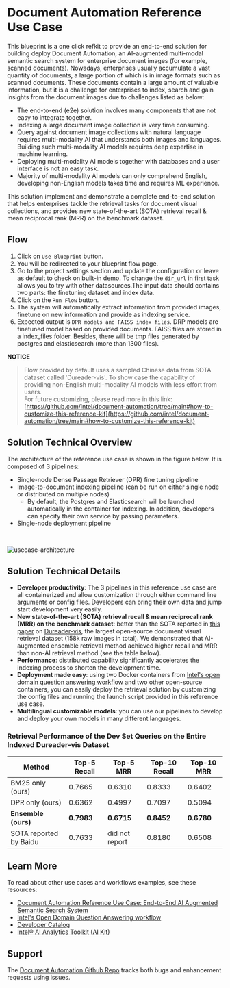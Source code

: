 # Document Automation Reference Use Case

This blueprint is a one click refkit to provide an end-to-end solution for building deploy Document Automation, an AI-augmented multi-modal semantic search system for enterprise document images (for example, scanned documents). 
Nowadays, enterprises usually accumulate a vast quantity of documents, a large portion of which is in image formats such as scanned documents. These documents contain a large amount of valuable information, but it is a challenge for enterprises to index, search and gain insights from the document images due to challenges listed as below:
* The end-to-end (e2e) solution involves many components that are not easy to integrate together.
* Indexing a large document image collection is very time consuming.
* Query against document image collections with natural language requires multi-modality AI that understands both images and languages. Building such multi-modality AI models requires deep expertise in machine learning.
* Deploying multi-modality AI models together with databases and a user interface is not an easy task.
* Majority of multi-modality AI models can only comprehend English, developing non-English models takes time and requires ML experience.

This solution implement and demonstrate a complete end-to-end solution that helps enterprises tackle the retrieval tasks for document visual collections, and provides new state-of-the-art (SOTA) retrieval recall & mean reciprocal rank (MRR) on the benchmark dataset.

## Flow
1. Click on `Use Blueprint` button.
2. You will be redirected to your blueprint flow page.
3. Go to the project settings section and update the configuration or leave as default to check on built-in demo. To change the `dir_url` in first task allows you to try with other datasources.The input data should contains two parts: the finetuning dataset and index data.
4. Click on the `Run Flow` button.
5. The system will automatically extract information from provided images, finetune on new information and provide as indexing service.
6. Expected output is `DPR models and FAISS index files`. DRP models are finetuned model based on provided documents. FAISS files are stored in a index_files folder. Besides, there will be tmp files generated by postgres and elasticsearch (more than 1300 files).

<div class="warning">

**NOTICE**
> Flow provided by default uses a sampled Chinese data from SOTA dataset called 'Dureader-vis'. To show case the capability of providing non-English multi-modality AI models with less effort from users.<br>
> For future customizing, please read more in this link: [https://github.com/intel/document-automation/tree/main#how-to-customize-this-reference-kit](https://github.com/intel/document-automation/tree/main#how-to-customize-this-reference-kit)

## Solution Technical Overview
The architecture of the reference use case is shown in the figure below. It is composed of 3 pipelines: 
* Single-node Dense Passage Retriever (DPR) fine tuning pipeline
* Image-to-document indexing pipeline (can be run on either single node or distributed on multiple nodes)
    * By default, the Postgres and Elasticsearch will be launched automatically in the container for indexing. In addition, developers can specify their own service by passing parameters. 
* Single-node deployment pipeline
</br>

![usecase-architecture](https://raw.githubusercontent.com/intel/document-automation/blueprint/assets/usecase-architecture.PNG)

## Solution Technical Details
* **Developer productivity**: The 3 pipelines in this reference use case are all containerized and allow customization through either command line arguments or config files. Developers can bring their own data and jump start development very easily. 
* **New state-of-the-art (SOTA) retrieval recall & mean reciprocal rank (MRR) on the benchmark dataset**: better than the SOTA reported in [this paper](https://aclanthology.org/2022.findings-acl.105.pdf) on [Dureader-vis](https://github.com/baidu/DuReader/tree/master/DuReader-vis), the largest open-source document visual retrieval dataset (158k raw images in total). We demonstrated that AI-augmented ensemble retrieval method achieved higher recall and MRR than non-AI retrieval method (see the table below).
* **Performance**: distributed capability significantly accelerates the indexing process to shorten the development time.
* **Deployment made easy**: using two Docker containers from [Intel's open domain question answering workflow](https://github.com/intel/open-domain-question-and-answer) and two other open-source containers, you can easily deploy the retrieval solution by customizing the config files and running the launch script provided in this reference use case.
* **Multilingual customizable models**: you can use our pipelines to develop and deploy your own models in many different languages.

### Retrieval Performance of the Dev Set Queries on the Entire Indexed Dureader-vis Dataset
| Method | Top-5 Recall | Top-5 MRR | Top-10 Recall | Top-10 MRR |
|------|------------|---------|-------------|----------|
| BM25 only (ours) | 0.7665 | 0.6310 | 0.8333 | 0.6402 |
| DPR only (ours) | 0.6362 | 0.4997 | 0.7097 | 0.5094 |
| **Ensemble (ours)** | **0.7983** | **0.6715** | **0.8452** | **0.6780** |
| SOTA reported by Baidu | 0.7633 | did not report | 0.8180 | 0.6508 |

## Learn More
To read about other use cases and workflows examples, see these resources:
- [Document Automation Reference Use Case: End-to-End AI Augmented Semantic Search System](https://community.intel.com/t5/Blogs/Tech-Innovation/Artificial-Intelligence-AI/Document-Automation-Reference-Use-Case-End-to-End-AI-Augmented/post/1526342)
- [Intel's Open Domain Question Answering workflow](https://github.com/intel/open-domain-question-and-answer)
- [Developer Catalog](https://developer.intel.com/aireferenceimplementations)
- [Intel® AI Analytics Toolkit (AI Kit)](https://www.intel.com/content/www/us/en/developer/tools/oneapi/ai-analytics-toolkit.html)
    
## Support
The [Document Automation Github Repo](https://github.com/intel/document-automation) tracks both bugs and enhancement requests using issues.
